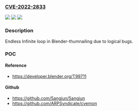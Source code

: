 ### [CVE-2022-2833](https://cve.mitre.org/cgi-bin/cvename.cgi?name=CVE-2022-2833)
![](https://img.shields.io/static/v1?label=Product&message=Blender&color=blue)
![](https://img.shields.io/static/v1?label=Version&message=Blender%203.3.0%20Alpha%20&color=brightgreen)
![](https://img.shields.io/static/v1?label=Vulnerability&message=Infinite%20loop&color=brightgreen)

### Description

Endless Infinite loop in Blender-thumnailing due to logical bugs.

### POC

#### Reference
- https://developer.blender.org/T99711

#### Github
- https://github.com/5angjun/5angjun
- https://github.com/ARPSyndicate/cvemon

